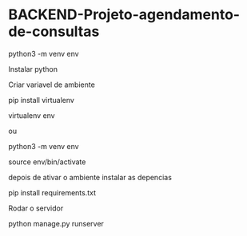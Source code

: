 # BACKEND-Projeto-agendamento-de-consultas
python3 -m venv env

Instalar python

Criar variavel de ambiente

pip install virtualenv

virtualenv env

ou

python3 -m venv env

source env/bin/activate

depois de ativar o ambiente instalar as depencias

pip install requirements.txt

Rodar o servidor 

python manage.py runserver
